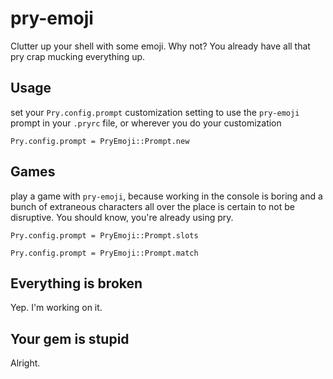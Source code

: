 pry-emoji
===========

Clutter up your shell with some emoji.  Why not?  You already have all that pry crap mucking everything up.


Usage
--------

set your `Pry.config.prompt` customization setting to use the `pry-emoji` prompt in your `.pryrc` file, or wherever you do your customization

    Pry.config.prompt = PryEmoji::Prompt.new


Games
--------

play a game with `pry-emoji`, because working in the console is boring and a bunch of extraneous characters all over the place is certain to not be disruptive.  You should know, you're already using pry.

    Pry.config.prompt = PryEmoji::Prompt.slots

    Pry.config.prompt = PryEmoji::Prompt.match


Everything is broken
--------

Yep.  I'm working on it.


Your gem is stupid
--------

Alright.
